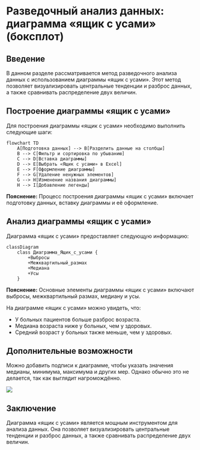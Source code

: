 # Разведочный анализ данных: диаграмма «ящик с усами» (боксплот)

## Введение

В данном разделе рассматривается метод разведочного анализа данных с использованием диаграммы «ящик с усами». Этот метод позволяет визуализировать центральные тенденции и разброс данных, а также сравнивать распределение двух величин.

## Построение диаграммы «ящик с усами»

Для построения диаграммы «ящик с усами» необходимо выполнить следующие шаги:

```mermaid
flowchart TD
    A[Подготовка данных] --> B[Разделить данные на столбцы]
    B --> C[Фильтр и сортировка по убыванию]
    C --> D[Вставка диаграммы]
    D --> E[Выбрать «Ящик с усами» в Excel]
    E --> F[Оформление диаграммы]
    F --> G[Удаление ненужных элементов]
    G --> H[Изменение названия диаграммы]
    H --> I[Добавление легенды]
```

**Пояснение:** Процесс построения диаграммы «ящик с усами» включает подготовку данных, вставку диаграммы и её оформление.

## Анализ диаграммы «ящик с усами»

Диаграмма «ящик с усами» предоставляет следующую информацию:

```mermaid
classDiagram
    class Диаграмма_Ящик_с_усами {
        +Выбросы
        +Межквартильный_размах
        +Медиана
        +Усы
    }
```

**Пояснение:** Основные элементы диаграммы «ящик с усами» включают выбросы, межквартильный размах, медиану и усы.

На диаграмме «ящик с усами» можно увидеть, что:

- У больных пациентов больше разброс возраста.
- Медиана возраста ниже у больных, чем у здоровых.
- Средний возраст у больных также меньше, чем у здоровых.

## Дополнительные возможности

Можно добавить подписи к диаграмме, чтобы указать значения медианы, минимума, максимума и других мер. Однако обычно это не делается, так как выглядит нагромождённо.

![](images/СдАД__LEC_09_PART_08_E/000239s_top_7.jpg)

## Заключение

Диаграмма «ящик с усами» является мощным инструментом для анализа данных. Она позволяет визуализировать центральные тенденции и разброс данных, а также сравнивать распределение двух величин.